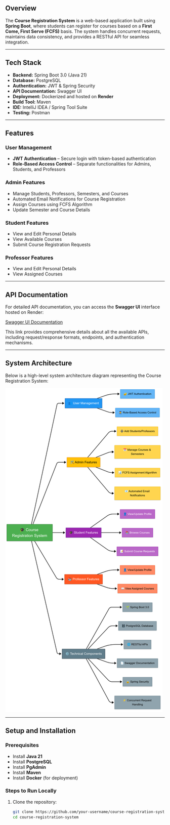 ## Overview

The **Course Registration System** is a web-based application built using **Spring Boot**, where students can register for courses based on a **First Come, First Serve (FCFS)** basis. The system handles concurrent requests, maintains data consistency, and provides a RESTful API for seamless integration.

---

## Tech Stack

- **Backend:** Spring Boot 3.0 (Java 21)  
- **Database:** PostgreSQL  
- **Authentication:** JWT & Spring Security  
- **API Documentation:** Swagger UI  
- **Deployment:** Dockerized and hosted on **Render**  
- **Build Tool:** Maven  
- **IDE:** IntelliJ IDEA / Spring Tool Suite  
- **Testing:** Postman  

---

## Features

### User Management
- **JWT Authentication** – Secure login with token-based authentication  
- **Role-Based Access Control** – Separate functionalities for Admins, Students, and Professors  

### Admin Features
- Manage Students, Professors, Semesters, and Courses  
- Automated Email Notifications for Course Registration  
- Assign Courses using FCFS Algorithm  
- Update Semester and Course Details  

### Student Features
- View and Edit Personal Details  
- View Available Courses  
- Submit Course Registration Requests  

### Professor Features
- View and Edit Personal Details  
- View Assigned Courses  

---

## API Documentation

For detailed API documentation, you can access the **Swagger UI** interface hosted on Render:

[Swagger UI Documentation](https://courseregistrationapplication.onrender.com/swagger-ui/index.html#/)

This link provides comprehensive details about all the available APIs, including request/response formats, endpoints, and authentication mechanisms.

---

## System Architecture

Below is a high-level system architecture diagram representing the Course Registration System:

![System Architecture](https://github.com/krish1832/CourseRegistrationApplication/blob/master/src/main/java/com/example/Course/Registration/App/Diagram.png)

---

## Setup and Installation

### Prerequisites
- Install **Java 21**  
- Install **PostgreSQL**  
- Install **PgAdmin**  
- Install **Maven**  
- Install **Docker** (for deployment)  

### Steps to Run Locally
1. Clone the repository:
   ```sh
   git clone https://github.com/your-username/course-registration-system.git
   cd course-registration-system

